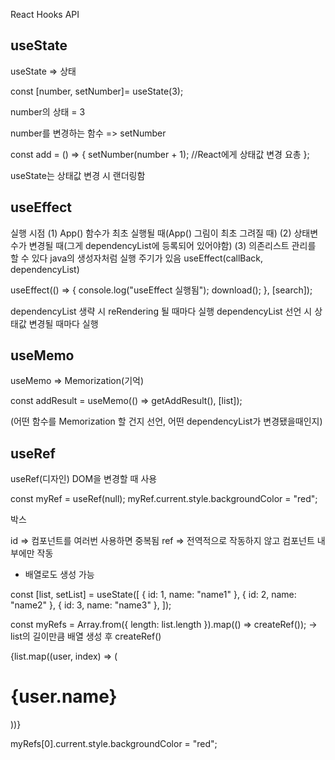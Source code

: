 React Hooks API

## useState

useState => 상태

const [number, setNumber]= useState(3);

number의 상태 = 3

number를 변경하는 함수 => setNumber

const add = () => {
setNumber(number + 1); //React에게 상태값 변경 요총
};

useState는 상태값 변경 시 랜더링함

## useEffect

실행 시점
(1) App() 함수가 최초 실행될 때(App() 그림이 최초 그려질 때)
(2) 상태변수가 변경될 때(그게 dependencyList에 등록되어 있어야함)
(3) 의존리스트 관리를 할 수 있다
java의 생성자처럼 실행 주기가 있음
useEffect(callBack, dependencyList)

useEffect(() => {
console.log("useEffect 실행됨");
download();
}, [search]);

dependencyList 생략 시 reRendering 될 때마다 실행
dependencyList 선언 시 상태값 변경될 때마다 실행

## useMemo

useMemo => Memorization(기억)

const addResult = useMemo(() => getAddResult(), [list]);

(어떤 함수를 Memorization 할 건지 선언, 어떤 dependencyList가 변경됐을때인지)

## useRef

useRef(디자인)
DOM을 변경할 때 사용

const myRef = useRef(null);
myRef.current.style.backgroundColor = "red";

<div ref={myRef}>박스</div>

id => 컴포넌트를 여러번 사용하면 중복됨
ref => 전역적으로 작동하지 않고 컴포넌트 내부에만 작동

- 배열로도 생성 가능

const [list, setList] = useState([
{ id: 1, name: "name1" },
{ id: 2, name: "name2" },
{ id: 3, name: "name3" },
]);

const myRefs = Array.from({ length: list.length }).map(() => createRef());
-> list의 길이만큼 배열 생성 후 createRef()

<div ref={myRef}></div>
    {list.map((user, index) => (
      <h1 ref={myRefs[index]}>{user.name}</h1>
    ))}
</div>

myRefs[0].current.style.backgroundColor = "red";
